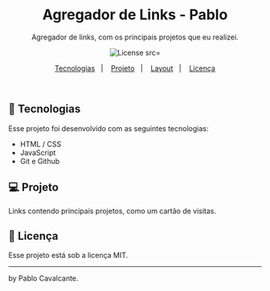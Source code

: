 <h1 align="center"> Agregador de Links - Pablo </h1>


<p align="center">
Agregador de links, com os principais projetos que eu realizei.
</p>

<p align="center">
  <img alt="License src="/assets/agregador%20de%20links.png">

<p align="center">
  <a href="#-tecnologias">Tecnologias</a>&nbsp;&nbsp;&nbsp;|&nbsp;&nbsp;&nbsp;
  <a href="#-projeto">Projeto</a>&nbsp;&nbsp;&nbsp;|&nbsp;&nbsp;&nbsp;
  <a href="#-layout">Layout</a>&nbsp;&nbsp;&nbsp;|&nbsp;&nbsp;&nbsp;
  <a href="#memo-licença">Licença</a>
</p>

<br>

## 🚀 Tecnologias

Esse projeto foi desenvolvido com as seguintes tecnologias:

- HTML / CSS
- JavaScript
- Git e Github

## 💻 Projeto

Links contendo principais projetos, como um cartão de visitas.

## :memo: Licença

Esse projeto está sob a licença MIT.

---

by Pablo Cavalcante.
